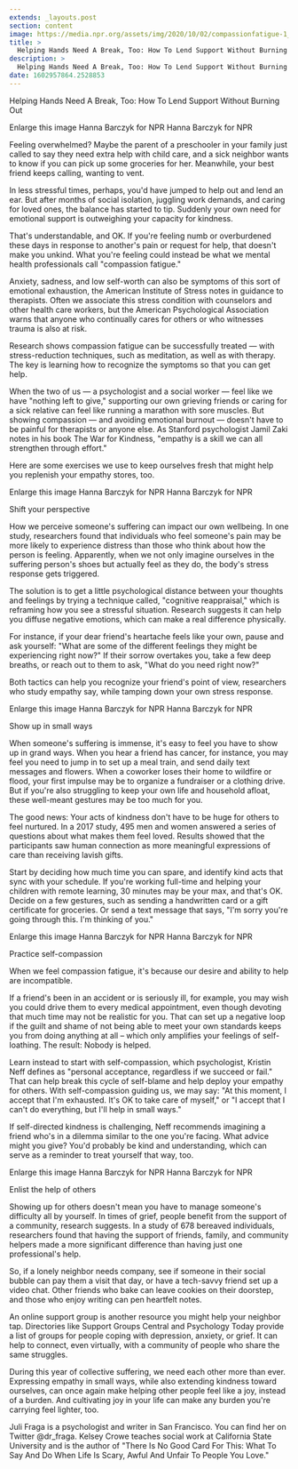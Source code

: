 ```yaml
--- 
extends: _layouts.post 
section: content 
image: https://media.npr.org/assets/img/2020/10/02/compassionfatigue-1_wide-8c0eb1b04e8d4f803a1e654cbc3c42836f6fb548.jpg?s=1400 
title: > 
  Helping Hands Need A Break, Too: How To Lend Support Without Burning Out 
description: > 
  Helping Hands Need A Break, Too: How To Lend Support Without Burning OutEnlarge this image Hanna Barczyk for NPR Hanna Barczyk for NPRFeeling overwhelmed?Enlarge this image Hanna Barczyk for NPR Hanna Barczyk for NPRShift your perspectiveHow we perceive someone's suffering can impact our own wellbeing.Enlarge this image Hanna Barczyk for NPR Hanna Barczyk for NPRShow up in small waysWhen someone's suffering is immense, it's easy to feel you have to show up in grand ways.Enlarge this image Hanna Barczyk for NPR Hanna Barczyk for NPRPractice self-compassionWhen we feel compassion fatigue, it's because our desire and ability to help are incompatible.Enlarge this image Hanna Barczyk for NPR Hanna Barczyk for NPREnlist the help of othersShowing up for others doesn't mean you have to manage someone's difficulty all by yourself. 
date: 1602957864.2528853 
--- 
```

Helping Hands Need A Break, Too: How To Lend Support Without Burning Out

Enlarge this image Hanna Barczyk for NPR Hanna Barczyk for NPR

Feeling overwhelmed? Maybe the parent of a preschooler in your family just called to say they need extra help with child care, and a sick neighbor wants to know if you can pick up some groceries for her. Meanwhile, your best friend keeps calling, wanting to vent.

In less stressful times, perhaps, you'd have jumped to help out and lend an ear. But after months of social isolation, juggling work demands, and caring for loved ones, the balance has started to tip. Suddenly your own need for emotional support is outweighing your capacity for kindness.

That's understandable, and OK. If you're feeling numb or overburdened these days in response to another's pain or request for help, that doesn't make you unkind. What you're feeling could instead be what we mental health professionals call "compassion fatigue."

Anxiety, sadness, and low self-worth can also be symptoms of this sort of emotional exhaustion, the American Institute of Stress notes in guidance to therapists. Often we associate this stress condition with counselors and other health care workers, but the American Psychological Association warns that anyone who continually cares for others or who witnesses trauma is also at risk.

Research shows compassion fatigue can be successfully treated — with stress-reduction techniques, such as meditation, as well as with therapy. The key is learning how to recognize the symptoms so that you can get help.

When the two of us — a psychologist and a social worker — feel like we have "nothing left to give," supporting our own grieving friends or caring for a sick relative can feel like running a marathon with sore muscles. But showing compassion — and avoiding emotional burnout — doesn't have to be painful for therapists or anyone else. As Stanford psychologist Jamil Zaki notes in his book The War for Kindness, "empathy is a skill we can all strengthen through effort."

Here are some exercises we use to keep ourselves fresh that might help you replenish your empathy stores, too.

Enlarge this image Hanna Barczyk for NPR Hanna Barczyk for NPR

Shift your perspective

How we perceive someone's suffering can impact our own wellbeing. In one study, researchers found that individuals who feel someone's pain may be more likely to experience distress than those who think about how the person is feeling. Apparently, when we not only imagine ourselves in the suffering person's shoes but actually feel as they do, the body's stress response gets triggered.

The solution is to get a little psychological distance between your thoughts and feelings by trying a technique called, "cognitive reappraisal," which is reframing how you see a stressful situation. Research suggests it can help you diffuse negative emotions, which can make a real difference physically.

For instance, if your dear friend's heartache feels like your own, pause and ask yourself: "What are some of the different feelings they might be experiencing right now?" If their sorrow overtakes you, take a few deep breaths, or reach out to them to ask, "What do you need right now?"

Both tactics can help you recognize your friend's point of view, researchers who study empathy say, while tamping down your own stress response.

Enlarge this image Hanna Barczyk for NPR Hanna Barczyk for NPR

Show up in small ways

When someone's suffering is immense, it's easy to feel you have to show up in grand ways. When you hear a friend has cancer, for instance, you may feel you need to jump in to set up a meal train, and send daily text messages and flowers. When a coworker loses their home to wildfire or flood, your first impulse may be to organize a fundraiser or a clothing drive. But if you're also struggling to keep your own life and household afloat, these well-meant gestures may be too much for you.

The good news: Your acts of kindness don't have to be huge for others to feel nurtured. In a 2017 study, 495 men and women answered a series of questions about what makes them feel loved. Results showed that the participants saw human connection as more meaningful expressions of care than receiving lavish gifts.

Start by deciding how much time you can spare, and identify kind acts that sync with your schedule. If you're working full-time and helping your children with remote learning, 30 minutes may be your max, and that's OK. Decide on a few gestures, such as sending a handwritten card or a gift certificate for groceries. Or send a text message that says, "I'm sorry you're going through this. I'm thinking of you."

Enlarge this image Hanna Barczyk for NPR Hanna Barczyk for NPR

Practice self-compassion

When we feel compassion fatigue, it's because our desire and ability to help are incompatible.

If a friend's been in an accident or is seriously ill, for example, you may wish you could drive them to every medical appointment, even though devoting that much time may not be realistic for you. That can set up a negative loop if the guilt and shame of not being able to meet your own standards keeps you from doing anything at all – which only amplifies your feelings of self-loathing. The result: Nobody is helped.

Learn instead to start with self-compassion, which psychologist, Kristin Neff defines as "personal acceptance, regardless if we succeed or fail." That can help break this cycle of self-blame and help deploy your empathy for others. With self-compassion guiding us, we may say: "At this moment, I accept that I'm exhausted. It's OK to take care of myself," or "I accept that I can't do everything, but I'll help in small ways."

If self-directed kindness is challenging, Neff recommends imagining a friend who's in a dilemma similar to the one you're facing. What advice might you give? You'd probably be kind and understanding, which can serve as a reminder to treat yourself that way, too.

Enlarge this image Hanna Barczyk for NPR Hanna Barczyk for NPR

Enlist the help of others

Showing up for others doesn't mean you have to manage someone's difficulty all by yourself. In times of grief, people benefit from the support of a community, research suggests. In a study of 678 bereaved individuals, researchers found that having the support of friends, family, and community helpers made a more significant difference than having just one professional's help.

So, if a lonely neighbor needs company, see if someone in their social bubble can pay them a visit that day, or have a tech-savvy friend set up a video chat. Other friends who bake can leave cookies on their doorstep, and those who enjoy writing can pen heartfelt notes.

An online support group is another resource you might help your neighbor tap. Directories like Support Groups Central and Psychology Today provide a list of groups for people coping with depression, anxiety, or grief. It can help to connect, even virtually, with a community of people who share the same struggles.

During this year of collective suffering, we need each other more than ever. Expressing empathy in small ways, while also extending kindness toward ourselves, can once again make helping other people feel like a joy, instead of a burden. And cultivating joy in your life can make any burden you're carrying feel lighter, too.

Juli Fraga is a psychologist and writer in San Francisco. You can find her on Twitter @dr_fraga. Kelsey Crowe teaches social work at California State University and is the author of "There Is No Good Card For This: What To Say And Do When Life Is Scary, Awful And Unfair To People You Love."